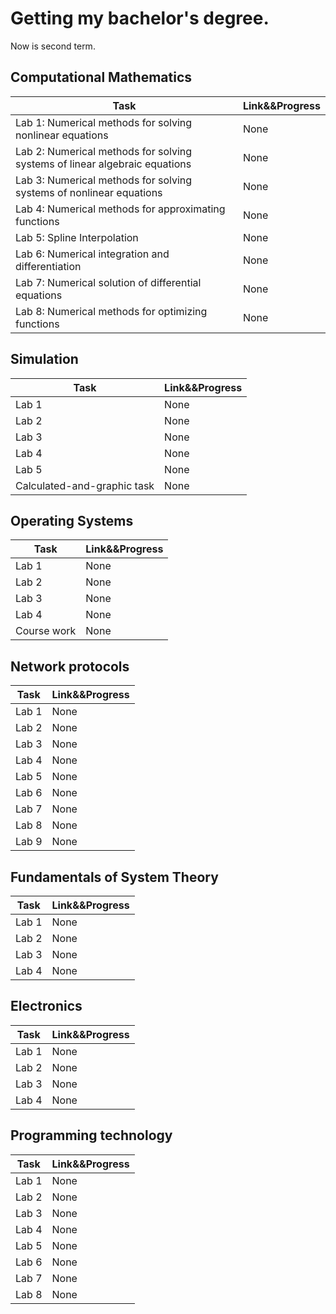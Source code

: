 # Getting my bachelor's degree.
Now is second term.

## Computational Mathematics
Task | Link&&Progress
------------ | -------------
Lab 1: Numerical methods for solving nonlinear equations | None
Lab 2: Numerical methods for solving systems of linear algebraic equations | None
Lab 3: Numerical methods for solving systems of nonlinear equations | None
Lab 4: Numerical methods for approximating functions  | None
Lab 5: Spline Interpolation | None
Lab 6: Numerical integration and differentiation | None
Lab 7: Numerical solution of differential equations  | None
Lab 8: Numerical methods for optimizing functions | None

## Simulation
Task | Link&&Progress
------------ | -------------
Lab 1 | None
Lab 2 | None
Lab 3 | None
Lab 4 | None
Lab 5 | None
Сalculated-and-graphic task  | None

## Operating Systems
Task | Link&&Progress
------------ | -------------
Lab 1 | None
Lab 2 | None
Lab 3 | None
Lab 4 | None
Course work | None

## Network protocols
Task | Link&&Progress
------------ | -------------
Lab 1 | None
Lab 2 | None
Lab 3 | None
Lab 4 | None
Lab 5 | None
Lab 6 | None
Lab 7 | None
Lab 8 | None
Lab 9 | None

## Fundamentals of System Theory
Task | Link&&Progress
------------ | -------------
Lab 1 | None
Lab 2 | None
Lab 3 | None
Lab 4 | None

## Electronics
Task | Link&&Progress
------------ | -------------
Lab 1 | None
Lab 2 | None
Lab 3 | None
Lab 4 | None

## Programming technology
Task | Link&&Progress
------------ | -------------
Lab 1 | None
Lab 2 | None
Lab 3 | None
Lab 4 | None
Lab 5 | None
Lab 6 | None
Lab 7 | None
Lab 8 | None
